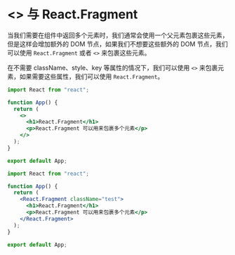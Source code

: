 # <> 与 React.Fragment

当我们需要在组件中返回多个元素时，我们通常会使用一个父元素包裹这些元素，但是这样会增加额外的 DOM 节点，如果我们不想要这些额外的 DOM 节点，我们可以使用 `React.Fragment` 或者 `<>` 来包裹这些元素。

在不需要 className、style、key 等属性的情况下，我们可以使用 `<>` 来包裹元素，如果需要这些属性，我们可以使用 `React.Fragment`。

```jsx
import React from "react";

function App() {
  return (
    <>
      <h1>React.Fragment</h1>
      <p>React.Fragment 可以用来包裹多个元素</p>
    </>
  );
}

export default App;
```

```jsx
import React from "react";

function App() {
  return (
    <React.Fragment className="test">
      <h1>React.Fragment</h1>
      <p>React.Fragment 可以用来包裹多个元素</p>
    </React.Fragment>
  );
}

export default App;
```
